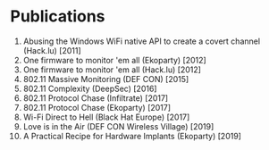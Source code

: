 # Publications

1. Abusing the Windows WiFi native API to create a covert channel (Hack.lu) [2011]
2. One firmware to monitor 'em all (Ekoparty) [2012]
3. One firmware to monitor 'em all (Hack.lu) [2012]
4. 802.11 Massive Monitoring (DEF CON) [2015]
5. 802.11 Complexity (DeepSec) [2016]
6. 802.11 Protocol Chase (Infiltrate) [2017]
7. 802.11 Protocol Chase (Ekoparty) [2017]
8. Wi-Fi Direct to Hell (Black Hat Europe) [2017]
9. Love is in the Air (DEF CON Wireless Village) [2019]
10. A Practical Recipe for Hardware Implants (Ekoparty) [2019]
